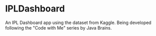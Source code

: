 # IPLDashboard
An IPL Dashboard app using the dataset from Kaggle. Being developed following the "Code with Me" series by Java Brains.
